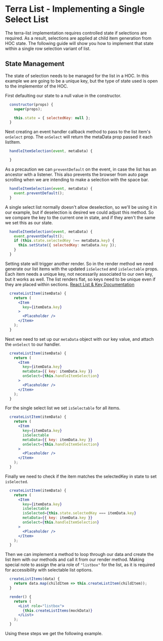 # Terra List - Implementing a Single Select List

The terra-list implementation requires controlled state if selections are required. As a result, selections are applied at child item generation from HOC state. The following guide will show you how to implement that state within a single row selection variant of list.

## State Management
The state of selection needs to be managed for the list in a HOC. In this example we are going to be a unique key, but the type of state used is open to the implementor of the HOC.

 First defaulting our state to a null value in the constructor. 
```jsx
  constructor(props) {
    super(props);

    this.state = { selectedKey: null };
  }
```
Next creating an event handler callback method to pass to the list item's `onSelect` prop. The `onSelect` will return the metaData prop passed it each listItem.
```jsx
  handleItemSelection(event, metaData) {

  }
```
As a precaution we can `preventDefault` on the event, in case the list has an ancestor with a listener. This also prevents the browser from auto page scrolling when we are intending to make a selection with the space bar.
```jsx
  handleItemSelection(event, metaData) {
    event.preventDefault();
  }
```
A single select list normally doesn't allow deselection, so we'll be using it in our example, but if deselection is desired we could adjust this method. So we compare the key to the current one in state, and if they aren't the same we set this as our state.
```jsx
  handleItemSelection(event, metaData) {
    event.preventDefault();
    if (this.state.selectedKey !== metaData.key) {
      this.setState({ selectedKey: metaData.key });
    }
  }
```
Setting state will trigger another render. So in the render method we need generate our list items with the updated `isSelected` and `isSelectable` props. Each item needs a unique key, not necessarily associated to our own key, but it works as well. The list renders flat, so keys need to be unique even if they are placed within sections.
[React List & Key Documentation](https://reactjs.org/docs/lists-and-keys.html)
```jsx
  createListItem(itemData) {
    return (
      <Item
        key={itemData.key}
      >
        <Placeholder />
      </Item>
    );
  }
```
Next we need to set up our `metaData` object with our key value, and attach the `onSelect` to our handler.
```jsx
  createListItem(itemData) {
    return (
      <Item
        key={itemData.key}
        metaData={{ key: itemData.key }}
        onSelect={this.handleItemSelection}
      >
        <Placeholder />
      </Item>
    );
  }
```
For the single select list we set `isSelectable` for all items.
```jsx
  createListItem(itemData) {
    return (
      <Item
        key={itemData.key}
        isSelectable
        metaData={{ key: itemData.key }}
        onSelect={this.handleItemSelection}
      >
        <Placeholder />
      </Item>
    );
  }
```
Finally we need to check if the item matches the selectedKey in state to set `isSelected`.
```jsx
  createListItem(itemData) {
    return (
      <Item
        key={itemData.key}
        isSelectable
        isSelected={this.state.selectedKey === itemData.key}
        metaData={{ key: itemData.key }}
        onSelect={this.handleItemSelection}
      >
        <Placeholder />
      </Item>
    );
  }
```
Then we can implement a method to loop through our data and create the list item with our methods and call it from our render method. Making special note to assign the aria role of `"listbox"` for the list, as it is required for accessibility with selectable list options.
```jsx
  createListItems(data) {
    return data.map(childItem => this.createListItem(childItem));
  }

  render() {
    return (
      <List role="listbox">
        {this.createListItems(mockData)}
      </List>
    );
  }
  ```
  Using these steps we get the following example.